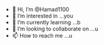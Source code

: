 - 👋 Hi, I’m @Hamad1100
- 👀 I’m interested in ...you
- 🌱 I’m currently learning ...b
- 💞️ I’m looking to collaborate on ...u
- 📫 How to reach me ...u

<!---
Hamad1100/Hamad1100 is a ✨ special ✨ repository because its `README.md` (this file) appears on your GitHub profile.
You can click the Preview link to take a look at your changes.
--->
